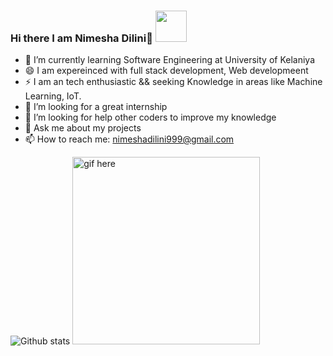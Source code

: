 ### Hi there I am Nimesha Dilini👋 <img src="https://media.giphy.com/media/VgCDAzcKvsR6OM0uWg/giphy.gif" width="50">


- 🌱 I’m currently learning Software Engineering at University of Kelaniya
- 😄 I am expereinced with full stack development, Web developmeent 
- ⚡ I am an tech enthusiastic && seeking Knowledge in areas like Machine Learning, IoT.
- 👯 I’m looking for a great internship
- 🤔 I’m looking for help other coders to improve my knowledge
- 💬 Ask me about my projects
- 📫 How to reach me: nimeshadilini999@gmail.com

![Github stats](https://github-readme-stats.vercel.app/api?username=eanimesha&show_icons=true&hide_border=true) <img src="https://github.com/EANimesha/portfolio-new/blob/master/src/assets/images/video.gif" width="300" height="300" alt="gif here"/>
